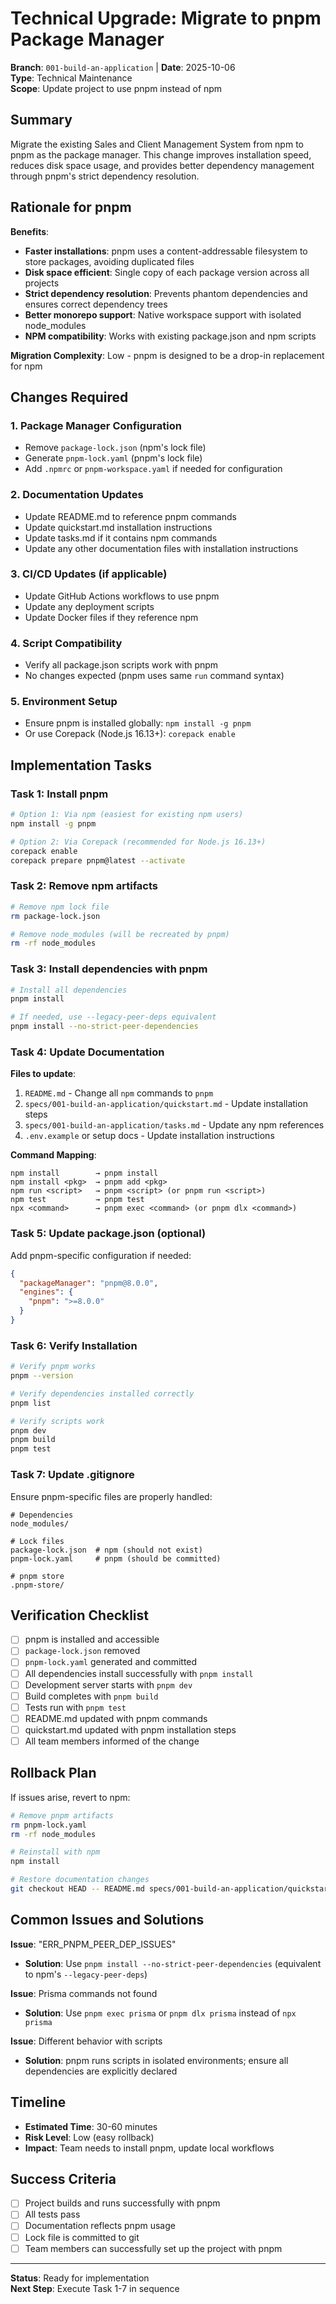 # Technical Upgrade: Migrate to pnpm Package Manager

**Branch**: `001-build-an-application` | **Date**: 2025-10-06  
**Type**: Technical Maintenance  
**Scope**: Update project to use pnpm instead of npm

## Summary

Migrate the existing Sales and Client Management System from npm to pnpm as the package manager. This change improves installation speed, reduces disk space usage, and provides better dependency management through pnpm's strict dependency resolution.

## Rationale for pnpm

**Benefits**:

- **Faster installations**: pnpm uses a content-addressable filesystem to store packages, avoiding duplicated files
- **Disk space efficient**: Single copy of each package version across all projects
- **Strict dependency resolution**: Prevents phantom dependencies and ensures correct dependency trees
- **Better monorepo support**: Native workspace support with isolated node_modules
- **NPM compatibility**: Works with existing package.json and npm scripts

**Migration Complexity**: Low - pnpm is designed to be a drop-in replacement for npm

## Changes Required

### 1. Package Manager Configuration

- Remove `package-lock.json` (npm's lock file)
- Generate `pnpm-lock.yaml` (pnpm's lock file)
- Add `.npmrc` or `pnpm-workspace.yaml` if needed for configuration

### 2. Documentation Updates

- Update README.md to reference pnpm commands
- Update quickstart.md installation instructions
- Update tasks.md if it contains npm commands
- Update any other documentation files with installation instructions

### 3. CI/CD Updates (if applicable)

- Update GitHub Actions workflows to use pnpm
- Update any deployment scripts
- Update Docker files if they reference npm

### 4. Script Compatibility

- Verify all package.json scripts work with pnpm
- No changes expected (pnpm uses same `run` command syntax)

### 5. Environment Setup

- Ensure pnpm is installed globally: `npm install -g pnpm`
- Or use Corepack (Node.js 16.13+): `corepack enable`

## Implementation Tasks

### Task 1: Install pnpm

```bash
# Option 1: Via npm (easiest for existing npm users)
npm install -g pnpm

# Option 2: Via Corepack (recommended for Node.js 16.13+)
corepack enable
corepack prepare pnpm@latest --activate
```

### Task 2: Remove npm artifacts

```bash
# Remove npm lock file
rm package-lock.json

# Remove node_modules (will be recreated by pnpm)
rm -rf node_modules
```

### Task 3: Install dependencies with pnpm

```bash
# Install all dependencies
pnpm install

# If needed, use --legacy-peer-deps equivalent
pnpm install --no-strict-peer-dependencies
```

### Task 4: Update Documentation

**Files to update**:

1. `README.md` - Change all `npm` commands to `pnpm`
2. `specs/001-build-an-application/quickstart.md` - Update installation steps
3. `specs/001-build-an-application/tasks.md` - Update any npm references
4. `.env.example` or setup docs - Update installation instructions

**Command Mapping**:

```
npm install        → pnpm install
npm install <pkg>  → pnpm add <pkg>
npm run <script>   → pnpm <script> (or pnpm run <script>)
npm test           → pnpm test
npx <command>      → pnpm exec <command> (or pnpm dlx <command>)
```

### Task 5: Update package.json (optional)

Add pnpm-specific configuration if needed:

```json
{
  "packageManager": "pnpm@8.0.0",
  "engines": {
    "pnpm": ">=8.0.0"
  }
}
```

### Task 6: Verify Installation

```bash
# Verify pnpm works
pnpm --version

# Verify dependencies installed correctly
pnpm list

# Verify scripts work
pnpm dev
pnpm build
pnpm test
```

### Task 7: Update .gitignore

Ensure pnpm-specific files are properly handled:

```
# Dependencies
node_modules/

# Lock files
package-lock.json  # npm (should not exist)
pnpm-lock.yaml     # pnpm (should be committed)

# pnpm store
.pnpm-store/
```

## Verification Checklist

- [ ] pnpm is installed and accessible
- [ ] `package-lock.json` removed
- [ ] `pnpm-lock.yaml` generated and committed
- [ ] All dependencies install successfully with `pnpm install`
- [ ] Development server starts with `pnpm dev`
- [ ] Build completes with `pnpm build`
- [ ] Tests run with `pnpm test`
- [ ] README.md updated with pnpm commands
- [ ] quickstart.md updated with pnpm installation steps
- [ ] All team members informed of the change

## Rollback Plan

If issues arise, revert to npm:

```bash
# Remove pnpm artifacts
rm pnpm-lock.yaml
rm -rf node_modules

# Reinstall with npm
npm install

# Restore documentation changes
git checkout HEAD -- README.md specs/001-build-an-application/quickstart.md
```

## Common Issues and Solutions

**Issue**: "ERR_PNPM_PEER_DEP_ISSUES"

- **Solution**: Use `pnpm install --no-strict-peer-dependencies` (equivalent to npm's `--legacy-peer-deps`)

**Issue**: Prisma commands not found

- **Solution**: Use `pnpm exec prisma` or `pnpm dlx prisma` instead of `npx prisma`

**Issue**: Different behavior with scripts

- **Solution**: pnpm runs scripts in isolated environments; ensure all dependencies are explicitly declared

## Timeline

- **Estimated Time**: 30-60 minutes
- **Risk Level**: Low (easy rollback)
- **Impact**: Team needs to install pnpm, update local workflows

## Success Criteria

- [ ] Project builds and runs successfully with pnpm
- [ ] All tests pass
- [ ] Documentation reflects pnpm usage
- [ ] Lock file is committed to git
- [ ] Team members can successfully set up the project with pnpm

---

**Status**: Ready for implementation  
**Next Step**: Execute Task 1-7 in sequence
